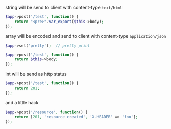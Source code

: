 
string will be send to client with content-type `text/html`

```php
$app->post('/test', function() {
	return "<pre>".var_export($this->body);
});
```

array will be encoded and send to client with content-type `application/json`

```php
$app->set('pretty');  // pretty print

$app->post('/test', function() {
	return $this->body;
});
```

int will be send as http status

```php
$app->post('/test', function() {
	return 201;
});
```

and a little hack

```php
$app->post('/resource', function() {
	return [201, 'resource created', 'X-HEADER' => 'foo'];
});
```
